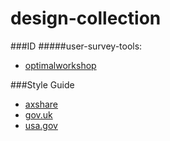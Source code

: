 # design-collection

###ID
#####user-survey-tools:

- [optimalworkshop](https://www.optimalworkshop.com/)


###Style Guide
- [axshare](http://q6ov2s.axshare.com/welcome.html)
- [gov.uk](https://www.gov.uk/design-principles)
- [usa.gov](https://standards./usa.gov)
